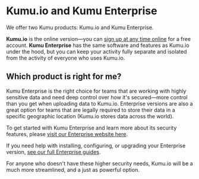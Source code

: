 # Kumu.io and Kumu Enterprise

We offer two Kumu products: Kumu.io and Kumu Enterprise.

**Kumu.io** is the online version—you can [sign up at any time online](https://kumu.io/join) for a free account. **Kumu Enterprise** has the same software and features as Kumu.io under the hood, but you can keep your activity fully separate and isolated from the activity of everyone who uses Kumu.io.

## Which product is right for me?

Kumu Enterprise is the right choice for teams that are working with highly sensitive data and need deep control over how it's secured—more control than you get when uploading data to Kumu.io. Enterprise versions are also a great option for teams that are legally required to store their data in a specific geographic location (Kumu.io stores data across the world).

To get started with Kumu Enterprise and learn more about its security features, please [visit our Enterprise website here](https://kumu.io/enterprise).&#x20;

If you need help with installing, configuring, or upgrading your Enterprise version, [see our full Enterprise guides](../enterprise/index.md).

For anyone who doesn't have these higher security needs, Kumu.io will be a much more streamlined, and a just as powerful option.
